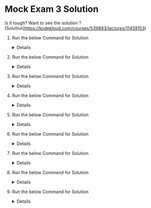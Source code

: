 # Mock Exam 3 Solution

  Is it tough? Want to see the solution ? [Solution]https://kodekloud.com/courses/539883/lectures/11459153)

1. Run the below Command for Solution 

     <details>

     ```
     kubectl create serviceaccount pvviewer
     kubectl create clusterrole pvviewer-role --resource=persistentvolumes --verb=list
     kubectl create clusterrolebinding pvviewer-role-binding --clusterrole=pvviewer-role --serviceaccount=default:pvviewer
     ```

     ```
     apiVersion: v1
     kind: Pod
     metadata:
       creationTimestamp: null
       labels:
         run: pvviewer
       name: pvviewer
     spec:
       containers:
       - image: redis
         name: pvviewer
         resources: {}
       serviceAccountName: pvviewer
     ```
     </details>

2. Run the below Command for Solution 

     <details>
 
     ```
     kubectl get nodes -o jsonpath='{.items[*].status.addresses[?(@.type=="InternalIP")].address}' > /root/node_ips
     ```
     </details>
 
3. Run the below Command for Solution  
 
     <details>
 
     ```
     apiVersion: v1
     kind: Pod
     metadata:
       name: multi-pod
     spec:
       containers:
       - image: nginx
         name: alpha
         env:
         - name: name
           value: alpha
       - image: busybox
         name: beta
         command: ["sleep", "4800"]
         env:
         - name: name
           value: beta
     status: {}
     ```
     </details>
 
4. Run the below Command for Solution
 
     <details>
     
     ```
     apiVersion: v1
     kind: Pod
     metadata:
       name: non-root-pod
     spec:
       securityContext:
         runAsUser: 1000
         fsGroup: 2000
       containers:
       - name: non-root-pod
         image: redis:alpine
     ```
     </details>
 
5. Run the below Command for Solution  
 
     <details>
 
     ```
     apiVersion: networking.k8s.io/v1
     kind: NetworkPolicy
     metadata:
       name: ingress-to-nptest
       namespace: default
     spec:
       podSelector:
         matchLabels:
           role: np-test-1
       policyTypes:
       - Ingress
       ingress:
       - ports:
         - protocol: TCP
           port: 80
     ```
     <details>
   
6. Run the below Command for Solution 
 
     <details>
 
     ```
     kubectl taint node node01 env_type=production:NoSchedule
     ```

     ```
     apiVersion: v1
     kind: Pod
     metadata:
       name: prod-redis
     spec:
       containers:
       - name: prod-redis
         image: redis:alpine
       tolerations:
       - effect: Noschedule
         key: env_type
         operator: Equal
         value: prodcution     
     ```
     </details>
 
7. Run the below Command for Solution 
 
     <details>
 
     ```
     kubectl create namespace hr
     kubectl run hr-pod --image=redis:alpine --namespace=hr --labels=environment=production,tier=frontend
     ```
     </details>

8. Run the below Command for Solution

     <details>

     ```
     vi /root/super.kubeconfig

     Change the 2379 port to 6443 and run the below command to verify
     
     kubectl cluster-info --kubeconfig=/root/super.kubeconfig     
     ```
     </details>

9. Run the below Command for Solution
   
     <details>
     
     ```
     sed -i 's/kube-contro1ler-manager/kube-controller-manager/g' kube-controller-manager.yaml
     ```
     </details>